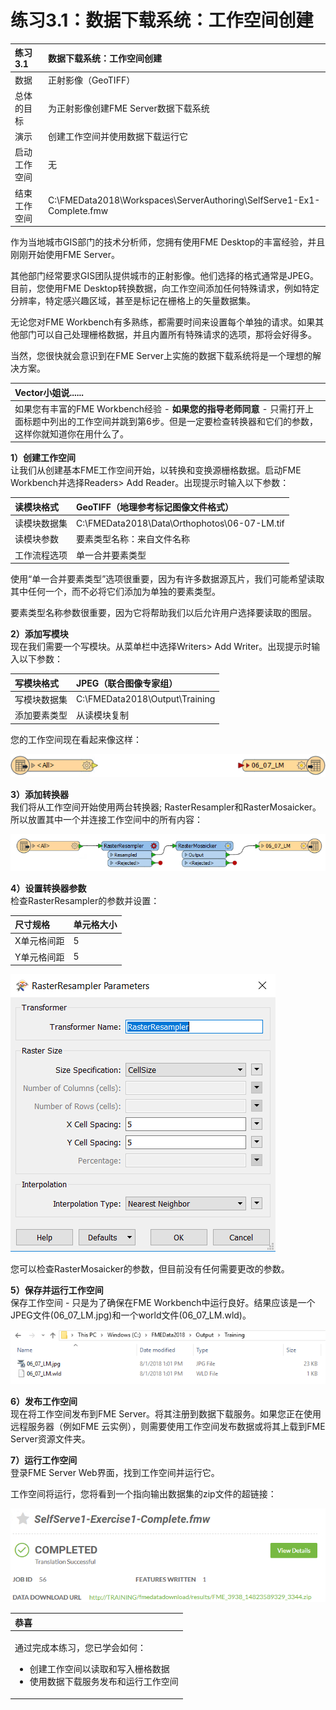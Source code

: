 # 练习3.1：数据下载系统：工作空间创建

|  练习3.1 |  数据下载系统：工作空间创建 |
| :--- | :--- |
| 数据 | 正射影像（GeoTIFF） |
| 总体的目标 | 为正射影像创建FME Server数据下载系统 |
| 演示 | 创建工作空间并使用数据下载运行它 |
| 启动工作空间 | 无 |
| 结束工作空间 | C:\FMEData2018\Workspaces\ServerAuthoring\SelfServe1-Ex1-Complete.fmw |

作为当地城市GIS部门的技术分析师，您拥有使用FME Desktop的丰富经验，并且刚刚开始使用FME Server。

其他部门经常要求GIS团队提供城市的正射影像。他们选择的格式通常是JPEG。目前，您使用FME Desktop转换数据，向工作空间添加任何特殊请求，例如特定分辨率，特定感兴趣区域，甚至是标记在栅格上的矢量数据集。

无论您对FME Workbench有多熟练，都需要时间来设置每个单独的请求。如果其他部门可以自己处理栅格数据，并且内置所有特殊请求的选项，那将会好得多。

当然，您很快就会意识到在FME Server上实施的数据下载系统将是一个理想的解决方案。

|  Vector小姐说...... |
| :--- |
|  如果您有丰富的FME Workbench经验 - **如果您的指导老师同意** - 只需打开上面标题中列出的工作空间并跳到第6步。但是一定要检查转换器和它们的参数，这样你就知道你在用什么了。 |

  
**1）创建工作空间**  
让我们从创建基本FME工作空间开始，以转换和变换源栅格数据。启动FME Workbench并选择Readers&gt; Add Reader。出现提示时输入以下参数：

| 读模块格式 | GeoTIFF（地理参考标记图像文件格式） |
| :--- | :--- |
| 读模块数据集 | C:\FMEData2018\Data\Orthophotos\06-07-LM.tif |
| 读模块参数 | 要素类型名称：来自文件名称 |
| 工作流程选项 | 单一合并要素类型 |

使用“单一合并要素类型”选项很重要，因为有许多数据源瓦片，我们可能希望读取其中任何一个，而不必将它们添加为单独的要素类型。

要素类型名称参数很重要，因为它将帮助我们以后允许用户选择要读取的图层。

  
**2）添加写模块**  
现在我们需要一个写模块。从菜单栏中选择Writers&gt; Add Writer。出现提示时输入以下参数：

| 写模块格式 | JPEG（联合图像专家组） |
| :--- | :--- |
| 写模块数据集 | C:\FMEData2018\Output\Training |
| 添加要素类型 | 从读模块复制 |

您的工作空间现在看起来像这样：

[![](../.gitbook/assets/img3.200.ex1.initialworkspace.png)](https://github.com/xuhengxx/FMETraining-1/tree/f1cdae5373cf9425ee2d148732792713c9043d44/ServerAuthoring3SelfServeBasics/Images/Img3.200.Ex1.InitialWorkspace.png)

  
**3）添加转换器**  
我们将从工作空间开始使用两台转换器; RasterResampler和RasterMosaicker。所以放置其中一个并连接工作空间中的所有内容：

[![](../.gitbook/assets/img3.201.ex1.workspacewithtransformers.png)](https://github.com/xuhengxx/FMETraining-1/tree/f1cdae5373cf9425ee2d148732792713c9043d44/ServerAuthoring3SelfServeBasics/Images/Img3.201.Ex1.WorkspaceWithTransformers.png)

  
**4）设置转换器参数**  
检查RasterResampler的参数并设置：

| 尺寸规格 | 单元格大小 |
| :--- | :--- |
| X单元格间距 | 5 |
| Y单元格间距 | 5 |

[![](../.gitbook/assets/img3.202.ex1.rasterresamplerparams.png)](https://github.com/xuhengxx/FMETraining-1/tree/f1cdae5373cf9425ee2d148732792713c9043d44/ServerAuthoring3SelfServeBasics/Images/Img3.202.Ex1.RasterResamplerParams.png)

您可以检查RasterMosaicker的参数，但目前没有任何需要更改的参数。

  
**5）保存并运行工作空间**  
保存工作空间 - 只是为了确保在FME Workbench中运行良好。结果应该是一个JPEG文件\(06\_07\_LM.jpg\)和一个world文件\(06\_07\_LM.wld\)。

[![](../.gitbook/assets/img3.203.ex1.testoutput.png)](https://github.com/xuhengxx/FMETraining-1/tree/f1cdae5373cf9425ee2d148732792713c9043d44/ServerAuthoring3SelfServeBasics/Images/Img3.203.Ex1.TestOutput.png)

  
**6）发布工作空间**  
现在将工作空间发布到FME Server。将其注册到数据下载服务。如果您正在使用远程服务器（例如FME 云实例），则需要使用工作空间发布数据或将其上载到FME Server资源文件夹。

  
**7）运行工作空间**  
登录FME Server Web界面，找到工作空间并运行它。

工作空间将运行，您将看到一个指向输出数据集的zip文件的超链接：

[![](../.gitbook/assets/img3.204.ex1.datadownloadresult.png)](https://github.com/xuhengxx/FMETraining-1/tree/f1cdae5373cf9425ee2d148732792713c9043d44/ServerAuthoring3SelfServeBasics/Images/Img3.204.Ex1.DataDownloadResult.png)

<table>
  <thead>
    <tr>
      <th style="text-align:left">恭喜</th>
    </tr>
  </thead>
  <tbody>
    <tr>
      <td style="text-align:left">
        <p>通过完成本练习，您已学会如何：
          <br />
        </p>
        <ul>
          <li>创建工作空间以读取和写入栅格数据</li>
          <li>使用数据下载服务发布和运行工作空间</li>
        </ul>
      </td>
    </tr>
  </tbody>
</table>